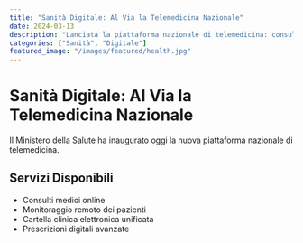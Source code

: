 ```yaml
---
title: "Sanità Digitale: Al Via la Telemedicina Nazionale"
date: 2024-03-13
description: "Lanciata la piattaforma nazionale di telemedicina: consulti online, monitoraggio remoto e cartella clinica elettronica."
categories: ["Sanità", "Digitale"]
featured_image: "/images/featured/health.jpg"
---
```


# Sanità Digitale: Al Via la Telemedicina Nazionale

Il Ministero della Salute ha inaugurato oggi la nuova piattaforma nazionale di telemedicina.

## Servizi Disponibili

- Consulti medici online
- Monitoraggio remoto dei pazienti
- Cartella clinica elettronica unificata
- Prescrizioni digitali avanzate 